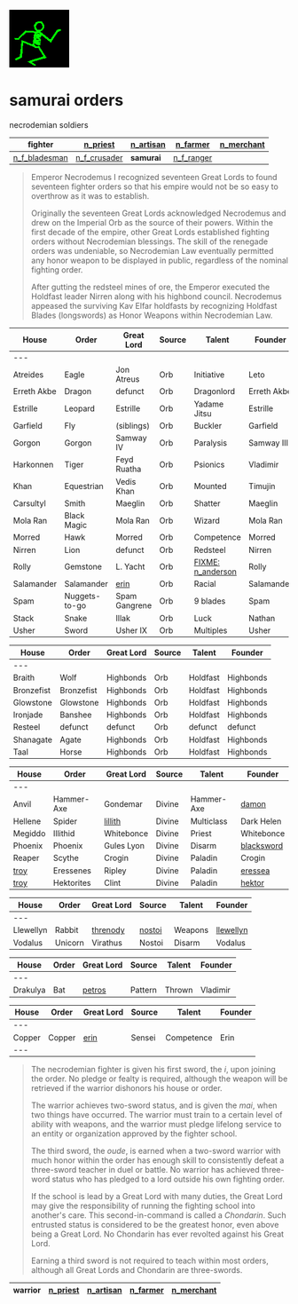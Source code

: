 ![dancer](assets/dancer.gif)

# samurai orders

 necrodemian soldiers

| **fighter**                         |  [n_priest](n_priest.md)          |  [n_artisan](n_artisan.md)  |  [n_farmer](n_farmer.md)      |  [n_merchant](n_merchant.md)  | 
| ----------------------------------- | --------------------------------- | --------------------------- | ----------------------------- | ----------------------------- | 
|  [n_f_bladesman](n_f_bladesman.md)  |  [n_f_crusader](n_f_crusader.md)  | **samurai**                 |  [n_f_ranger](n_f_ranger.md)  |                               | 
>
>   Emperor Necrodemus I recognized seventeen Great Lords to found seventeen fighter orders so that his empire would not be so easy to overthrow as it was to establish. 
>
>   Originally the seventeen Great Lords acknowledged Necrodemus and drew on the Imperial Orb as the source of their powers. Within the first decade of the empire, other Great Lords established fighting orders without Necrodemian blessings. The skill of the renegade orders was undeniable, so Necrodemian Law eventually permitted any honor weapon to be displayed in public, regardless of the nominal fighting order. 
>
>   After gutting the redsteel mines of ore, the Emperor executed the Holdfast leader Nirren along with his highbond council. Necrodemus appeased the surviving Kav Elfar holdfasts by recognizing Holdfast Blades (longswords) as Honor Weapons within Necrodemian Law. 

|  House        |  Order          |  Great Lord       |  Source  |  Talent                              |  Founder      | 
| ------------- | --------------- | ----------------- | -------- | ------------------------------------ | ------------- | 
|  ---          |                 |                   |          |                                      |               | 
|  Atreides     |  Eagle          |  Jon Atreus       |  Orb     |  Initiative                          |  Leto         | 
|  Erreth Akbe  |  Dragon         |  defunct          |  Orb     |  Dragonlord                          |  Erreth Akbe  | 
|  Estrille     |  Leopard        |  Estrille         |  Orb     |  Yadame Jitsu                        |  Estrille     | 
|  Garfield     |  Fly            |  (siblings)       |  Orb     |  Buckler                             |  Garfield     | 
|  Gorgon       |  Gorgon         |  Samway IV        |  Orb     |  Paralysis                           |  Samway III   | 
|  Harkonnen    |  Tiger          |  Feyd Ruatha      |  Orb     |  Psionics                            |  Vladimir     | 
|  Khan         |  Equestrian     |  Vedis Khan       |  Orb     |  Mounted                             |  Timujin      | 
|  Carsultyl    |  Smith          |  Maeglin          |  Orb     |  Shatter                             |  Maeglin      | 
|  Mola Ran     |  Black Magic    |  Mola Ran         |  Orb     |  Wizard                              |  Mola Ran     | 
|  Morred       |  Hawk           |  Morred           |  Orb     |  Competence                          |  Morred       | 
|  Nirren       |  Lion           |  defunct          |  Orb     |  Redsteel                            |  Nirren       | 
|  Rolly        |  Gemstone       |  L. Yacht         |  Orb     |  [FIXME: n_anderson](n_anderson.md)  |  Rolly        | 
|  Salamander   |  Salamander     |  [erin](erin.md)  |  Orb     |  Racial                              |  Salamander   | 
|  Spam         |  Nuggets-to-go  |  Spam Gangrene    |  Orb     |  9 blades                            |  Spam         | 
|  Stack        |  Snake          |  Illak            |  Orb     |  Luck                                |  Nathan       | 
|  Usher        |  Sword          |  Usher IX         |  Orb     |  Multiples                           |  Usher        | 

|  House       |  Order       |  Great Lord  |  Source  |  Talent    |  Founder    | 
| ------------ | ------------ | ------------ | -------- | ---------- | ----------- | 
|  ---         |              |              |          |            |             | 
|  Braith      |  Wolf        |  Highbonds   |  Orb     |  Holdfast  |  Highbonds  | 
|  Bronzefist  |  Bronzefist  |  Highbonds   |  Orb     |  Holdfast  |  Highbonds  | 
|  Glowstone   |  Glowstone   |  Highbonds   |  Orb     |  Holdfast  |  Highbonds  | 
|  Ironjade    |  Banshee     |  Highbonds   |  Orb     |  Holdfast  |  Highbonds  | 
|  Resteel     |  defunct     |  defunct     |  Orb     |  defunct   |  defunct    | 
|  Shanagate   |  Agate       |  Highbonds   |  Orb     |  Holdfast  |  Highbonds  | 
|  Taal        |  Horse       |  Highbonds   |  Orb     |  Holdfast  |  Highbonds  | 

|  House            |  Order       |  Great Lord             |  Source  |  Talent      |  Founder                      | 
| ----------------- | ------------ | ----------------------- | -------- | ------------ | ----------------------------- | 
|  ---              |              |                         |          |              |                               | 
|  Anvil            |  Hammer-Axe  |  Gondemar               |  Divine  |  Hammer-Axe  |  [damon](damon.md)            | 
|  Hellene          |  Spider      |  [lillith](lillith.md)  |  Divine  |  Multiclass  |  Dark Helen                   | 
|  Megiddo          |  Illithid    |  Whitebonce             |  Divine  |  Priest      |  Whitebonce                   | 
|  Phoenix          |  Phoenix     |  Gules Lyon             |  Divine  |  Disarm      |  [blacksword](blacksword.md)  | 
|  Reaper           |  Scythe      |  Crogin                 |  Divine  |  Paladin     |  Crogin                       | 
|  [troy](troy.md)  |  Eressenes   |  Ripley                 |  Divine  |  Paladin     |  [eressea](eressea.md)        | 
|  [troy](troy.md)  |  Hektorites  |  Clint                  |  Divine  |  Paladin     |  [hektor](hektor.md)          | 

|  House      |  Order    |  Great Lord               |  Source               |  Talent   |  Founder                    | 
| ----------- | --------- | ------------------------- | --------------------- | --------- | --------------------------- | 
|  ---        |           |                           |                       |           |                             | 
|  Llewellyn  |  Rabbit   |  [threnody](threnody.md)  |  [nostoi](nostoi.md)  |  Weapons  |  [llewellyn](llewellyn.md)  | 
|  Vodalus    |  Unicorn  |  Virathus                 |  Nostoi               |  Disarm   |  Vodalus                    | 

|  House     |  Order  |  Great Lord           |  Source   |  Talent  |  Founder   | 
| ---------- | ------- | --------------------- | --------- | -------- | ---------- | 
|  ---       |         |                       |           |          |            | 
|  Drakulya  |  Bat    |  [petros](petros.md)  |  Pattern  |  Thrown  |  Vladimir  | 

|  House   |  Order   |  Great Lord       |  Source  |  Talent      |  Founder  | 
| -------- | -------- | ----------------- | -------- | ------------ | --------- | 
|  ---     |          |                   |          |              |           | 
|  Copper  |  Copper  |  [erin](erin.md)  |  Sensei  |  Competence  |  Erin     | 
|  ---     |          |                   |          |              |           | 
>
>   The necrodemian fighter is given his first sword, the *i*, upon joining the order. No pledge or fealty is required, although the weapon will be retrieved if the warrior dishonors his house or order. 
>
>   The warrior achieves two-sword status, and is given the *mai*, when two things have occurred. The warrior must train to a certain level of ability with weapons, and the warrior must pledge lifelong service to an entity or organization approved by the fighter school. 
>
>   The third sword, the *oude*, is earned when a two-sword warrior with much honor within the order has enough skill to consistently defeat a three-sword teacher in duel or battle. No warrior has achieved three-word status who has pledged to a lord outside his own fighting order. 
>
>   If the school is lead by a Great Lord with many duties, the Great Lord may give the responsibility of running the fighting school into another's care. This second-in-command is called a *Chondarin*. Such entrusted status is considered to be the greatest honor, even above being a Great Lord. No Chondarin has ever revolted against his Great Lord. 
>
>   Earning a third sword is not required to teach within most orders, although all Great Lords and Chondarin are three-swords. 

| **warrior** |  [n_priest](n_priest.md)  |  [n_artisan](n_artisan.md)  |  [n_farmer](n_farmer.md)  |  [n_merchant](n_merchant.md)  | 
| ----------- | ------------------------- | --------------------------- | ------------------------- | ----------------------------- | 

 